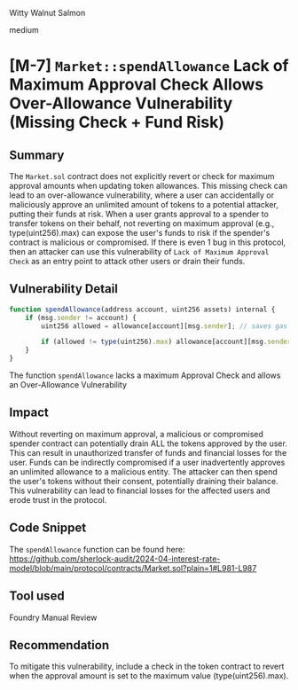 Witty Walnut Salmon

medium

# [M-7] `Market::spendAllowance` Lack of Maximum Approval Check Allows Over-Allowance Vulnerability (Missing Check + Fund Risk)

## Summary

The `Market.sol` contract does not explicitly revert or check for maximum approval amounts when updating token allowances. This missing check can lead to an over-allowance vulnerability, where a user can accidentally or maliciously approve an unlimited amount of tokens to a potential attacker, putting their funds at risk. When a user grants approval to a spender to transfer tokens on their behalf, not reverting on maximum approval (e.g., type(uint256).max) can expose the user's funds to risk if the spender's contract is malicious or compromised. If there is even 1 bug in this protocol, then an attacker can use this vulnerability of `Lack of Maximum Approval Check` as an entry point to attack other users or drain their funds.

## Vulnerability Detail
```javascript
function spendAllowance(address account, uint256 assets) internal {
    if (msg.sender != account) {
        uint256 allowed = allowance[account][msg.sender]; // saves gas for limited approvals.

        if (allowed != type(uint256).max) allowance[account][msg.sender] = allowed - previewWithdraw(assets);
    }
}
```
The function `spendAllowance` lacks a maximum Approval Check and allows an Over-Allowance Vulnerability

## Impact
Without reverting on maximum approval, a malicious or compromised spender contract can potentially drain ALL the tokens approved by the user. This can result in unauthorized transfer of funds and financial losses for the user. Funds can be indirectly compromised if a user inadvertently approves an unlimited allowance to a malicious entity. The attacker can then spend the user's tokens without their consent, potentially draining their balance. This vulnerability can lead to financial losses for the affected users and erode trust in the protocol.

## Code Snippet

The `spendAllowance` function can be found here: https://github.com/sherlock-audit/2024-04-interest-rate-model/blob/main/protocol/contracts/Market.sol?plain=1#L981-L987

## Tool used
Foundry
Manual Review

## Recommendation
To mitigate this vulnerability, include a check in the token contract to revert when the approval amount is set to the maximum value (type(uint256).max). 

